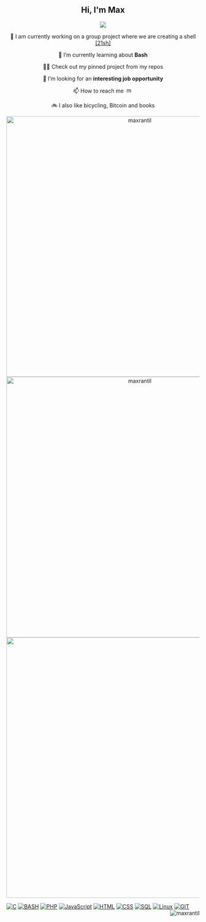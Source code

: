 <h2 align="center">Hi, I'm Max</h2>

<p align="center"><img src="https://readme-typing-svg.herokuapp.com/?lines=A%20passionate%20developer%20from%20Sweden;Student%20of%20school%2042%20-%20Hive%20Helsinki;Always%20learning;And%20unlearning%20〠&font=Fira%20Code&center=true&width=700&height=45&color=3382FF&vCenter=true&size=22"></p>

 <p align="center">🔭 I am currently working on a group project where we are creating a shell <a href="https://github.com/maxrantil/21sh">[21sh]</a></p>
 
 [comment]: <> (<p align="center">👯 I’m looking to collaborate on <b>open source projects</b> </p>)
 
 <p align="center">🌱 I’m currently learning about <b>Bash</b> </p>
 
 <p align="center">👨‍💻 Check out my pinned project from my repos </p>
 
 <p align="center">🤝 I’m looking for an <b>interesting job opportunity</b> </p>

 <p align="center">📫 How to reach me <a href="https://www.linkedin.com/mwlite/in/max-rantil-b5b1701a5" target="blank" ><img float="center" src="https://raw.githubusercontent.com/rahuldkjain/github-profile-readme-generator/master/src/images/icons/Social/linked-in-alt.svg" alt="maxrantil" height="15" width="20" /></a></p>

 <p align="center">🚲 I also like bicycling, Bitcoin and books</p>

<p align="center">
 <img src="https://github-readme-stats.vercel.app/api/top-langs?username=maxrantil&show_icons=true&theme=gruvbox&locale=en&layout=compact" alt="maxrantil" style="height: 17vh"/>
 <img src="https://github-readme-stats.vercel.app/api?username=maxrantil&show_icons=true&theme=gruvbox&locale=en" alt="maxrantil" style="height: 17vh"/> 
 <img src="https://gidigi.com/cdn/love.gif" style="height: 17vh"/>
</p>

<div>
 
 <a href=""> ![C](https://img.shields.io/badge/-C-000?&logo=C)</a>
 <a href=""> ![BASH](https://img.shields.io/badge/-BASH-000?&logo=gnu-bash)</a>
 <a href=""> ![PHP](https://img.shields.io/badge/-PHP-000?&logo=PHP)</a>
 <a href=""> ![JavaScript](https://img.shields.io/badge/-JavaScript-000?&logo=JavaScript)</a>
 <a href=""> ![HTML](https://img.shields.io/badge/-HTML-000?&logo=HTML)</a>
 <a href=""> ![CSS](https://img.shields.io/badge/-CSS-000?&logo=CSS)</a>
 <a href=""> ![SQL](https://img.shields.io/badge/-SQL-000?&logo=MySQL)</a>
 <a href=""> ![Linux](https://img.shields.io/badge/-Linux-000?&logo=Linux)</a>
 <a href=""> ![GIT](https://img.shields.io/badge/-GIT-000?&logo=GIT)</a>
 <img align="right" src="https://komarev.com/ghpvc/?username=maxrantil&label=views&color=0e75b6&style=flat" alt="maxrantil"/>
 </div>


